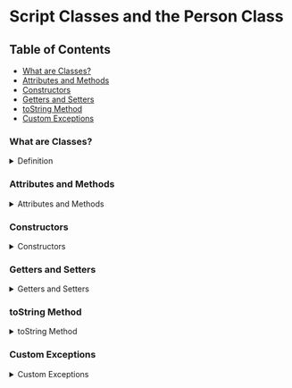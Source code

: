 # Script Classes and the Person Class

## Table of Contents
- [What are Classes?](#what-are-classes)
- [Attributes and Methods](#attributes-and-methods)
- [Constructors](#constructors)
- [Getters and Setters](#getters-and-setters)
- [toString Method](#tostring-method)
- [Custom Exceptions](#custom-exceptions)

### What are Classes?
<details>
    <summary>Definition</summary>
    
Classes are blueprints for objects. They bundle attributes (properties) and methods (functions).

You can imagine a class as a blueprint for a car, and the instance of the class, i.e. the object, is the car in reality, which was built according to the blueprint.
</details>

### Attributes and Methods
<details>
    <summary>Attributes and Methods</summary>
    Attributes store the state of an object. Methods determine the behavior.

```java
    Example:
    public class Car {
        // brand and yearOfManufacture are attributes
        private String brand;
        private int yearOfManufacture;

        // drive is a method
        public void drive() {
            System.out.println("The car is driving.");
        }
    }
```

</details>

### Constructors
<details>
    <summary>Constructors</summary>
 
Constructors initialize the attributes when creating an object.

When the constructor is called, the object is created according to the blueprint of the class.

```java
    Example:
    public Car(String brand, int yearOfManufacture) {
        this.brand = brand;
        this.yearOfManufacture = yearOfManufacture;
    }
```
</details>

### Getters and Setters
<details>
    <summary>Getters and Setters</summary>
    Getters return the value of an attribute. Setters set the value and can check if the value is valid, providing a central validation point.

```java
    Example:
    public String getBrand() {
        return brand;
    }

    public void setBrand(String brand) {
        this.brand = brand;
    }
```

</details>

### toString Method
<details>
    <summary>toString Method</summary>
    The `toString` method returns a readable description of the object.

```java
    Example:
    @Override
    public String toString() {
        return "Brand: " + brand + ", Year of Manufacture: " + yearOfManufacture;
    }
```
</details>

### Custom Exceptions
<details>
    <summary>Custom Exceptions</summary>
    Custom exceptions are used to handle special error cases.
    This will be explained in more detail below.

```java
    Example of a custom exception:
    public class AgeNegativeException extends RuntimeException {
        public AgeNegativeException(String message) {
            super(message);
        }
    }
```
</details>
